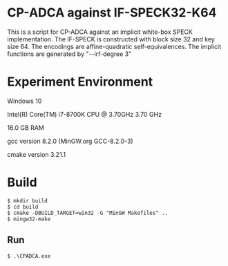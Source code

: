 # CP-ADCA against IF-SPECK32-K64

This is a script for CP-ADCA against an implicit white-box SPECK implementation. The IF-SPECK is constructed with block size 32 and key size 64. The encodings are affine-quadratic self-equivalences. The implicit functions are generated by "--irf-degree 3"

# Experiment Environment
Windows 10

Intel(R) Core(TM) i7-8700K CPU @ 3.70GHz   3.70 GHz

16.0 GB RAM

gcc version 8.2.0 (MinGW.org GCC-8.2.0-3)

cmake version 3.21.1

# Build

```
$ mkdir build
$ cd build
$ cmake -DBUILD_TARGET=win32 -G "MinGW Makefiles" ..
$ mingw32-make
```

## Run

```
$ .\CPADCA.exe
```